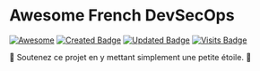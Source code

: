 # Awesome French DevSecOps 
[![Awesome](https://cdn.rawgit.com/sindresorhus/awesome/d7305f38d29fed78fa85652e3a63e154dd8e8829/media/badge.svg)](https://github.com/sindresorhus/awesome) [![Created Badge](https://badges.pufler.dev/created/securelayer/awesome-french-devsecops)](https://securelayer.co) [![Updated Badge](https://badges.pufler.dev/updated/securelayer/awesome-french-devsecops)](https://securelayer.co) [![Visits Badge](https://badges.pufler.dev/visits/securelayer/awesome-french-devsecops)](https://securelayer.co)

🚩 Soutenez ce projet en y mettant simplement une petite étoile. 🌟


